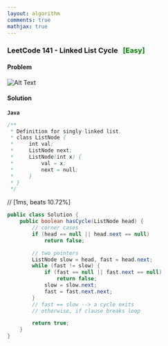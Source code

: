 ```yaml
---
layout: algorithm
comments: true
mathjax: true
---
```


### LeetCode 141 - Linked List Cycle &nbsp; <span style="color:green;">[Easy]</span>

#### Problem

![Alt Text]({{site.baseurl}}/algorithms/leetcode/images/leetcode141.png)


#### Solution

**`Java`**

```java
/**
 * Definition for singly-linked list.
 * class ListNode {
 *     int val;
 *     ListNode next;
 *     ListNode(int x) {
 *         val = x;
 *         next = null;
 *     }
 * }
 */
```
// [1ms, beats 10.72%]
```java
public class Solution {
    public boolean hasCycle(ListNode head) {
        // corner cases
        if (head == null || head.next == null)
            return false;

        // two pointers
        ListNode slow = head, fast = head.next;
        while (fast != slow) {
            if (fast == null || fast.next == null)
                return false;
            slow = slow.next;
            fast = fast.next.next;
        }
        // fast == slow --> a cycle exits
        // otherwise, if clause breaks loop

        return true;
    }
}
```

<br><br>
